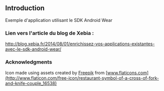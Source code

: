 ## Introduction

Exemple d'application utilisant le SDK Android Wear

### Lien vers l'article du blog de Xebia :

http://blog.xebia.fr/2014/08/01/enrichissez-vos-applications-existantes-avec-le-sdk-android-wear/

### Acknowledgments

Icon made using assets created by [Freepik](http://www.freepik.com) from [www.flaticons.com](http://www.flaticon.com/free-icon/restaurant-symbol-of-a-cross-of-fork-and-knife-couple_16538)
